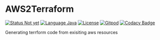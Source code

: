 # AWS2Terraform
[![Status Not yet](https://img.shields.io/badge/Status-NotYet-yellow.svg)](#)
[![Language Java](https://img.shields.io/badge/language-Java-orange.svg)](#)
[![License](https://img.shields.io/badge/license-Apache%202-blue.svg)](LICENSE)
[![Gitpod](https://img.shields.io/badge/build-Gitpod-green.svg)](https://gitpod.io/#https://github.com/anthunt/AWS2Terraform)
[![Codacy Badge](https://api.codacy.com/project/badge/Grade/5fdf04c61e1e4ec087c5778aab631114)](https://app.codacy.com/manual/anthunt01/AWS2Terraform?utm_source=github.com&utm_medium=referral&utm_content=anthunt/AWS2Terraform&utm_campaign=Badge_Grade_Dashboard)

Generating terrform code from exisiting aws resources
